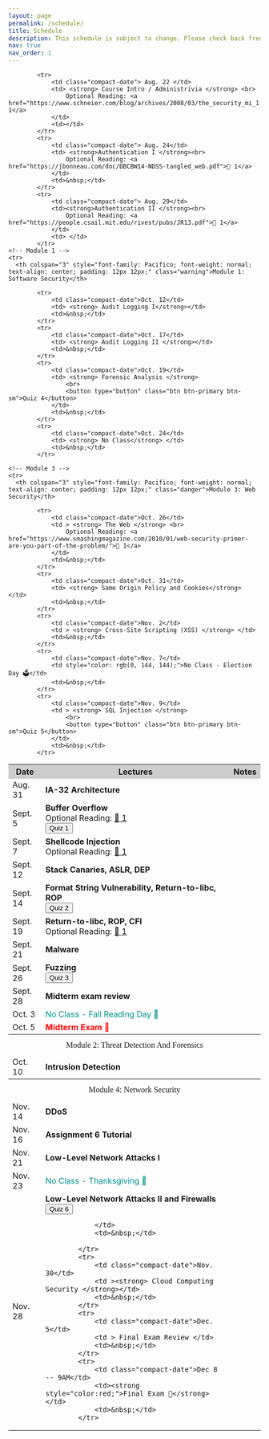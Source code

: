 ```yaml
---
layout: page
permalink: /schedule/
title: Schedule
description: This schedule is subject to change. Please check back frequently. Major changes will be announced in class.
nav: true
nav_order: 1
---
```


<table class="table table-bordered table-hover table-condensed">
            <tr style="background-color: rgb(205, 205, 205);">
                <th>Date</th>
                <th>Lectures</th>
                <th>Notes</th>
            </tr>

            <tr>
                <td class="compact-date"> Aug. 22 </td>
                <td> <strong> Course Intro / Administrivia </strong> <br>
                    Optional Reading: <a href="https://www.schneier.com/blog/archives/2008/03/the_security_mi_1.html">🔗 1</a>
                </td>
                <td></td>
            </tr>
            <tr>
                <td class="compact-date"> Aug. 24</td>
                <td> <strong>Authentication I </strong><br>
                    Optional Reading: <a href="https://jbonneau.com/doc/DBCBW14-NDSS-tangled_web.pdf">🔗 1</a>
                </td>
                <td>&nbsp;</td>
            </tr>
            <tr>
                <td class="compact-date"> Aug. 29</td>
                <td><strong>Authentication II </strong><br>
                    Optional Reading: <a href="https://people.csail.mit.edu/rivest/pubs/JR13.pdf">🔗 1</a>
                </td>
                <td> </td>
            </tr>
    <!-- Module 1 -->
    <tr>
      <th colspan="3" style="font-family: Pacifico; font-weight: normal; text-align: center; padding: 12px 12px;" class="warning">Module 1: Software Security</th>
  </tr>
            <tr>
                <td class="compact-date"> Aug. 31</td>
                <td ><strong>IA-32 Architecture</strong></td>
                <td>&nbsp;</td>
            </tr>
            <tr>
                <td class="compact-date">Sept. 5</td>
                <td ><strong>Buffer Overflow</strong><br>
                    Optional Reading: <a href="https://inst.eecs.berkeley.edu/~cs161/fa08/papers/stack_smashing.pdf">🔗 1</a>
                    <br>
                    <button type="button" class="btn btn-primary btn-sm">Quiz 1</button>
                </td>
                <td></td>
            </tr>
            <tr>
                <td class="compact-date">Sept. 7</td>
                <td > <strong>Shellcode Injection </strong><br>
                    Optional Reading: <a href="https://inst.eecs.berkeley.edu/~cs161/fa08/papers/stack_smashing.pdf">🔗 1</a>
                </td>
                <td>&nbsp;</td>
            </tr>
            <tr>
                <td class="compact-date">Sept. 12</td>
                <td > <strong> Stack Canaries, ASLR, DEP </strong></td>
                <td></td>
            </tr>
            <tr>
                <td class="compact-date">Sept. 14</td>
                <td> <strong> Format String Vulnerability, Return-to-libc, ROP  </strong>
                    <br>
                    <button type="button" class="btn btn-primary btn-sm">Quiz 2</button>
                </td>
                <td>&nbsp;</td>
            </tr>
            <tr>
                <td class="compact-date">Sept. 19</td>
                <td > <strong> Return-to-libc, ROP, CFI</strong> <br>
                Optional Reading: <a href="/assets/pdf/p340-abadi.pdf">🔗 1</a>
                </td>
                <td>&nbsp;</td>
            </tr>
            <tr>
                <td class="compact-date">Sept. 21</td>
                <td > <strong> Malware </strong></td>
                <td>&nbsp;</td>
            </tr>
            <tr>
                <td class="compact-date">Sept. 26</td>
                <td > <strong> Fuzzing </strong>
                    <br>
                    <button type="button" class="btn btn-primary btn-sm">Quiz 3</button>
                </td>
                <td></td>
            </tr>
            <tr>
                <td class="compact-date">Sept. 28</td>
                <td> <strong> Midterm exam review </strong></td>
                <td>&nbsp;</td>
            </tr>
            <tr>
                <td class="compact-date">Oct. 3</td>
                <td style="color: rgb(0, 144, 144);">No Class - Fall Reading Day 🍂</td>
                <td>&nbsp;</td>
            </tr>
            <tr>
                <td class="compact-date">Oct. 5</td>
                <td><strong style="color:red;">Midterm Exam 📕</strong></td>
                <td>&nbsp;</td>
            </tr>
    <!-- Module 2 -->
    <tr>
      <th colspan="3" style="font-family: Pacifico; font-weight: normal; text-align: center;  padding: 12px 12px;" class="active" >Module 2: Threat Detection And Forensics</th>
  </tr>
            <tr>
                <td class="compact-date">Oct. 10</td>
                <td> <strong> Intrusion Detection </strong></td>
                <td>&nbsp;</td>
            </tr>


            <tr>
                <td class="compact-date">Oct. 12</td>
                <td> <strong> Audit Logging I</strong></td>
                <td>&nbsp;</td>
            </tr>
            <tr>
                <td class="compact-date">Oct. 17</td>
                <td> <strong> Audit Logging II </strong></td>
                <td>&nbsp;</td>
            </tr>
            <tr>
                <td class="compact-date">Oct. 19</td>
                <td> <strong> Forensic Analysis </strong>
                    <br>
                    <button type="button" class="btn btn-primary btn-sm">Quiz 4</button>
                </td>
                <td>&nbsp;</td>
            </tr>
            <tr>
                <td class="compact-date">Oct. 24</td>
                <td> <strong> No Class</strong> </td>
                <td>&nbsp;</td>
            </tr>

    <!-- Module 3 -->
    <tr>
      <th colspan="3" style="font-family: Pacifico; font-weight: normal; text-align: center; padding: 12px 12px;" class="danger">Module 3: Web Security</th>
  </tr>

            <tr>
                <td class="compact-date">Oct. 26</td>
                <td > <strong> The Web </strong> <br>
                    Optional Reading: <a href="https://www.smashingmagazine.com/2010/01/web-security-primer-are-you-part-of-the-problem/">🔗 1</a>
                </td>
                <td>&nbsp;</td>
            </tr>
            <tr>
                <td class="compact-date">Oct. 31</td>
                <td> <strong> Same Origin Policy and Cookies</strong> </td>
                <td>&nbsp;</td>
            </tr>
            <tr>
                <td class="compact-date">Nov. 2</td>
                <td > <strong> Cross-Site Scripting (XSS) </strong> </td>
                <td>&nbsp;</td>
            </tr>
            <tr>
                <td class="compact-date">Nov. 7</td>
                <td style="color: rgb(0, 144, 144);">No Class - Election Day 🗳️</td>
                <td>&nbsp;</td>
            </tr>
            <tr>
                <td class="compact-date">Nov. 9</td>
                <td > <strong> SQL Injection </strong>
                    <br>
                    <button type="button" class="btn btn-primary btn-sm">Quiz 5</button>
                </td>
                <td>&nbsp;</td>
            </tr>

   <!-- Module 4 -->
    
   <tr>
    <th colspan="3" style="font-family: Pacifico; font-weight: normal; text-align: center; padding: 12px 12px;" class="success" >Module 4: Network Security</th>
</tr>
            <tr>
                <td class="compact-date">Nov. 14</td>
                <td > <strong> DDoS </strong> </td>
                <td>&nbsp;</td>
            </tr>
            <tr>
                <td class="compact-date">Nov. 16</td>
                <td > <strong>Assignment 6 Tutorial</strong> </td>
                <td>&nbsp;</td>
            </tr>
            <tr>
                <td class="compact-date">Nov. 21</td>
                <td> <strong> Low-Level Network Attacks I</strong>
                <td>&nbsp;</td>
            </tr>
            <tr>
                <td class="compact-date">Nov. 23</td>
                <td style="color: rgb(0, 144, 144);">No Class - Thanksgiving 🦃</td>
                <td>&nbsp;</td>
            </tr>
            <tr>
                <td class="compact-date">Nov. 28</td>
              <td > <strong> Low-Level Network Attacks II and Firewalls</strong>
              <br>
                    <button type="button" class="btn btn-primary btn-sm">Quiz 6</button>
                    
                </td>
                <td>&nbsp;</td>

            </tr>
            <tr>
                <td class="compact-date">Nov. 30</td>
                <td ><strong> Cloud Computing Security </strong></td>
                <td>&nbsp;</td>
            </tr>
            <tr>
                <td class="compact-date">Dec. 5</td>
                <td > Final Exam Review </td>
                <td>&nbsp;</td>
            </tr>
            <tr>
                <td class="compact-date">Dec 8 -- 9AM</td>
                <td><strong style="color:red;">Final Exam 📝</strong></td>
                <td>&nbsp;</td>
            </tr>
</table>

